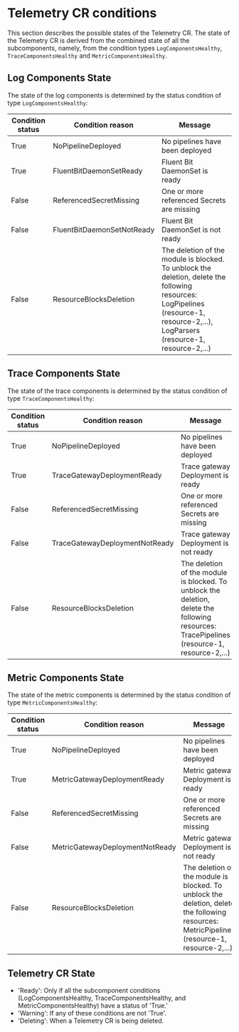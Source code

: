 # Telemetry CR conditions

This section describes the possible states of the Telemetry CR. 
The state of the Telemetry CR is derived from the combined state of all the subcomponents, namely, from the condition types `LogComponentsHealthy`, `TraceComponentsHealthy` and `MetricComponentsHealthy`. 

## Log Components State

The state of the log components is determined by the status condition of type `LogComponentsHealthy`:

| Condition status | Condition reason        | Message                                         |
|------------------|-------------------------|-------------------------------------------------|
| True             | NoPipelineDeployed      | No pipelines have been deployed                 |
| True             | FluentBitDaemonSetReady | Fluent Bit DaemonSet is ready                   |
| False            | ReferencedSecretMissing | One or more referenced Secrets are missing      |
| False            | FluentBitDaemonSetNotReady | Fluent Bit DaemonSet is not ready               |
| False            | ResourceBlocksDeletion  | The deletion of the module is blocked. To unblock the deletion, delete the following resources: LogPipelines (resource-1, resource-2,...), LogParsers (resource-1, resource-2,...) |


## Trace Components State

The state of the trace components is determined by the status condition of type `TraceComponentsHealthy`:

| Condition status | Condition reason          | Message                                    |
|------------------|---------------------------|--------------------------------------------|
| True             | NoPipelineDeployed        | No pipelines have been deployed            |
| True             | TraceGatewayDeploymentReady | Trace gateway Deployment is ready          |
| False            | ReferencedSecretMissing   | One or more referenced Secrets are missing |
| False            | TraceGatewayDeploymentNotReady | Trace gateway Deployment is not ready      |
| False            | ResourceBlocksDeletion    | The deletion of the module is blocked. To unblock the deletion, delete the following resources: TracePipelines (resource-1, resource-2,...) |

## Metric Components State

The state of the metric components is determined by the status condition of type `MetricComponentsHealthy`:

| Condition status | Condition reason          | Message                                    |
|------------------|---------------------------|--------------------------------------------|
| True             | NoPipelineDeployed        | No pipelines have been deployed            |
| True             | MetricGatewayDeploymentReady | Metric gateway Deployment is ready         |
| False            | ReferencedSecretMissing   | One or more referenced Secrets are missing |
| False            | MetricGatewayDeploymentNotReady | Metric gateway Deployment is not ready     |
| False            | ResourceBlocksDeletion    | The deletion of the module is blocked. To unblock the deletion, delete the following resources: MetricPipelines (resource-1, resource-2,...)    |


## Telemetry CR State

- 'Ready': Only if all the subcomponent conditions (LogComponentsHealthy, TraceComponentsHealthy, and MetricComponentsHealthy) have a status of 'True.' 
- 'Warning': If any of these conditions are not 'True'.
- 'Deleting': When a Telemetry CR is being deleted.
